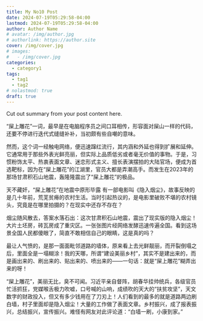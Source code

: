 ```yaml
---
title: My No10 Post
date: 2024-07-19T05:29:58-04:00
lastmod: 2024-07-19T05:29:58-04:00
author: Author Name
# avatar: /img/author.jpg
# authorlink: https://author.site
cover: /img/cover.jpg
# images:
#   - /img/cover.jpg
categories:
  - category1
tags:
  - tag1
  - tag2
# nolastmod: true
draft: true
---
```


Cut out summary from your post content here.

“屎上雕花”一词，最早是在电脑程序员之间口耳相传，形容面对屎山一样的代码，还要不停进行迭代式缝缝补补，当初颇有些自嘲的意味。


然而，这个词一经触电网络，便迅速蹿红流行，其内涵和外延也得到扩展和延伸。它通常用于那些外表光鲜亮丽，但实际上品质低劣或者毫无价值的事物。于是，习惯粉饰太平、热衷表面文章、迷恋形式主义、擅长表演摆拍的大陆官场，便成为首选靶标，因为在“屎上雕花”的江湖里，官员大都是弄潮高手。而发生在2023年的那场甘肃积石山地震，轰隆隆震出了“屎上雕花”的极品。

天不藏奸，“屎上雕花”在地震中原形毕露
有一部电影叫《隐入烟尘》，故事反映的是几十年前，荒芜贫瘠的农村生活。当时引起热议的，是电影里破败不堪的农村镜头，究竟是在哪里拍摄的？在现实中还存不存在？

烟尘随风散去，答案水落石出：这次甘肃积石山地震，震出了现实版的隐入烟尘！大片土坯房，砖瓦房成了重灾区。一张张图片经网络发酵迅速传遍全国。看到这场景全国人民都傻眼了，简直不敢相信自己的眼睛，这是真的吗？

最让人气愤的，是那一面面毗邻道路的墙体，原来看上去光鲜靓丽，而开裂倒塌之后，里面全是一塌糊涂！我的天哪，所谓“建设美丽乡村”，其实不是建出来的，而是画出来的、刷出来的、贴出来的、喷出来的——一句话：就是“屎上雕花”糊弄出来的呀！

“屎上雕花”，美丽无比，臭不可闻。习近平亲自督阵，胡春华挂帅统兵，各级官员忙活抓狂，党媒喉舌极力吹嘘，口号喊的山响，成绩吹的天大的“扶贫攻坚”，天文数字的财政投入，但又有多少钱用在了刀刃上！人们看到的最多的就是道路两边刷白墙，村子里面却是隐入烟尘！大量的工作做了表面文章。乡村振兴，成了报表振兴，总结振兴，宣传振兴。难怪有网友对此评论道：“白墙一刷，小康到家。”
